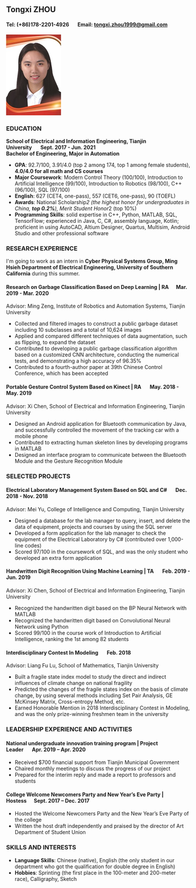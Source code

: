 ## Tongxi ZHOU
#### Tel: (+86)178-2201-4926&nbsp;&nbsp;&nbsp;&nbsp;&nbsp;&nbsp;&nbsp;Email: tongxi.zhou1999@gmail.com
![](myphoto.jpg)

### EDUCATION
**School of Electrical and Information Engineering, Tianjin University&nbsp;&nbsp;&nbsp;&nbsp;&nbsp;&nbsp;&nbsp;Sept. 2017 - Jun. 2021<br/>
Bachelor of Engineering, Major in Automation**
- **GPA**: 92.7/100, 3.91/4.0 (top 2 among 174, top 1 among female students), **4.0/4.0 for all math and CS courses** 
- **Major Coursework**: Modern Control Theory (100/100), Introduction to Artificial Intelligence (99/100), Introduction to Robotics (98/100), C++ (96/100), SQL (97/100) 
- **English**: 627 (CET4, one-pass), 557 (CET6, one-pass), 90 (TOEFL)
- **Awards**: National Scholarship*2 (the highest honor for undergraduates in China, **top 0.2%**), Merit Student Honor*2 (top 10%)  
- **Programming Skills**: solid expertise in C++, Python, MATLAB, SQL, TensorFlow; experienced in Java, C, C#, assembly language, Kotlin; proficient in using AutoCAD, Altium Designer, Quartus, Multisim, Android Studio and other professional software 

### RESEARCH EXPERIENCE 
I'm going to work as an intern in **Cyber Physical Systems Group, Ming Hsieh Department of Electrical Engineering, University of Southern California** during this summer.
#### Research on Garbage Classification Based on Deep Learning | RA&nbsp;&nbsp;&nbsp;&nbsp;&nbsp;&nbsp;Mar. 2019 - Mar. 2020 
Advisor: Ming Zeng, Institute of Robotics and Automation Systems, Tianjin University 
- Collected and filtered images to construct a public garbage dataset including 10 subclasses and a total of 10,624 images 
- Applied and compared different techniques of data augmentation, such as flipping, to expand the dataset 
- Contributed to developing a public garbage classification algorithm based on a customized CNN architecture, conducting the numerical tests, and demonstrating a high accuracy of 96.35% 
- Contributed to a fourth-author paper at 39th Chinese Control Conference, which has been accepted  

#### Portable Gesture Control System Based on Kinect | RA&nbsp;&nbsp;&nbsp;&nbsp;&nbsp;&nbsp;&nbsp;May. 2018 - May. 2019 
Advisor: Xi Chen, School of Electrical and Information Engineering, Tianjin University 
- Designed an Android application for Bluetooth communication by Java, and successfully controlled the movement of the tracking car with a mobile phone 
- Contributed to extracting human skeleton lines by developing programs in MATLAB 
- Designed an interface program to communicate between the Bluetooth Module and the Gesture Recognition Module 


### SELECTED PROJECTS 
#### Electrical Laboratory Management System Based on SQL and C#&nbsp;&nbsp;&nbsp;&nbsp;&nbsp;&nbsp;&nbsp;Dec. 2018 - Nov. 2018
Advisor: Mei Yu, College of Intelligence and Computing, Tianjin University 
- Designed a database for the lab manager to query, insert, and delete the data of equipment, projects and courses by using the SQL server 
- Developed a form application for the lab manager to check the equipment of the Electrical Laboratory by C# (contributed over 1,000-line codes) 
- Scored 97/100 in the coursework of SQL, and was the only student who developed an extra form application

#### Handwritten Digit Recognition Using Machine Learning | TA&nbsp;&nbsp;&nbsp;&nbsp;&nbsp;&nbsp;&nbsp;Feb. 2019 - Jun. 2019 
Advisor: Xi Chen, School of Electrical and Information Engineering, Tianjin University 
- Recognized the handwritten digit based on the BP Neural Network with MATLAB 
- Recognized the handwritten digit based on Convolutional Neural Network using Python 
- Scored 99/100 in the course work of Introduction to Artificial Intelligence, ranking the 1st among 82 students 

#### Interdisciplinary Contest In Modeling&nbsp;&nbsp;&nbsp;&nbsp;&nbsp;&nbsp;&nbsp;Feb. 2018 
Advisor: Liang Fu Lu, School of Mathematics, Tianjin University
- Built a fragile state index model to study the direct and indirect influences of climate change on national fragility
- Predicted the changes of the fragile states index on the basis of climate change, by using several methods including Set Pair Analysis, GE McKinsey Matrix, Cross-entropy Method, etc.
- Earned Honorable Mention in 2018 Interdisciplinary Contest in Modeling, and was the only prize-winning freshmen team in the university


### LEADERSHIP EXPERIENCE AND ACTIVITIES 
#### National undergraduate innovation training program | Project Leader&nbsp;&nbsp;&nbsp;&nbsp;&nbsp;&nbsp;&nbsp;Apr. 2019 – Apr. 2020 
- Received $700 financial support from Tianjin Municipal Government 
- Chaired monthly meetings to discuss the progress of our project 
- Prepared for the interim reply and made a report to professors and students 

#### College Welcome Newcomers Party and New Year’s Eve Party | Hostess&nbsp;&nbsp;&nbsp;&nbsp;&nbsp;&nbsp;Sept. 2017 – Dec. 2017 
- Hosted the Welcome Newcomers Party and the New Year’s Eve Party of the college 
- Written the host draft independently and praised by the director of Art Department of Student Union 


### SKILLS AND INTERESTS
- **Language Skills**: Chinese (native), English (the only student in our department who got the qualification for double degree in English) 
- **Hobbies**: Sprinting (the first place in the 100-meter and 200-meter race), Calligraphy, Sketch 
